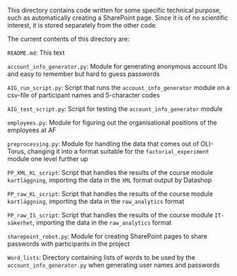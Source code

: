 This directory contains code written for some specific technical purpose, such as automatically creating a SharePoint page. Since it is of no scientific interest, it is stored separately from the other code.

The current contents of this directory are:

`README.md`: This text

`account_info_generator.py`: Module for generating anonymous account IDs and easy to remember but hard to guess passwords

`AIG_run_script.py`: Script that runs the `account_info_generator` module on a csv-file of participant names and 5-character codes

`AIG_test_script.py`: Script for testing the `account_info_generator` module

`employees.py`: Module for figuring out the organisational positions of the employees at AF

`preprocessing.py`: Module for handling the data that comes out of OLI-Torus, changing it into a format suitable for the `factorial_experiment` module one level further up

`PP_XML_KL_script`: Script that handles the results of the course module `kartläggning`, importing the data in the `XML` format output by Datashop

`PP_raw_KL_script`: Script that handles the results of the course module `kartläggning`, importing the data in the `raw_analytics` format

`PP_raw_IS_script`: Script that handles the results of the course module `IT-säkerhet`, importing the data in the `raw_analytics` format

`sharepoint_robot.py`: Module for creating SharePoint pages to share passwords with participants in the project

`Word_lists`: Directory containing lists of words to be used by the `account_info_generator.py` when generating user names and passwords
